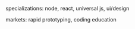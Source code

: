 specializations:
node, react, universal js, ui/design

markets:
rapid prototyping, coding education
